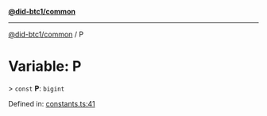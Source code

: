 [**@did-btc1/common**](../README.md)

***

[@did-btc1/common](../globals.md) / P

# Variable: P

&gt; `const` **P**: `bigint`

Defined in: [constants.ts:41](https://github.com/dcdpr/did-btc1-js/blob/4ab6f9915d95beed9bc633644c9db1539395f512/packages/common/src/constants.ts#L41)
